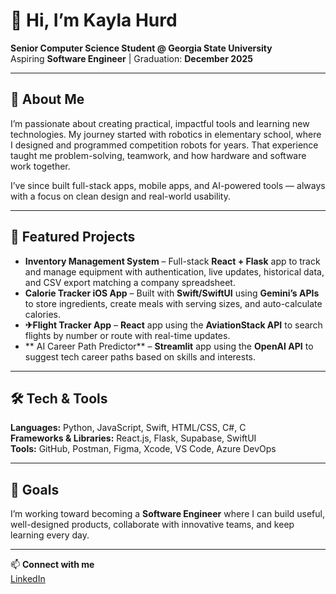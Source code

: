 # 👋 Hi, I’m Kayla Hurd  

 **Senior Computer Science Student @ Georgia State University**  
Aspiring **Software Engineer** | Graduation: **December 2025**  

---

## 🌟 About Me  
I’m passionate about creating practical, impactful tools and learning new technologies. My journey started with robotics in elementary school, where I designed and programmed competition robots for years. That experience taught me problem-solving, teamwork, and how hardware and software work together.  

I’ve since built full-stack apps, mobile apps, and AI-powered tools — always with a focus on clean design and real-world usability.  

---

## 🚀 Featured Projects  
- **Inventory Management System** – Full-stack **React + Flask** app to track and manage equipment with authentication, live updates, historical data, and CSV export matching a company spreadsheet.  
- **Calorie Tracker iOS App** – Built with **Swift/SwiftUI** using **Gemini’s APIs** to store ingredients, create meals with serving sizes, and auto-calculate calories.  
- **✈Flight Tracker App** – **React** app using the **AviationStack API** to search flights by number or route with real-time updates.  
- ** AI Career Path Predictor** – **Streamlit** app using the **OpenAI API** to suggest tech career paths based on skills and interests.  

---

## 🛠 Tech & Tools  
**Languages:** Python, JavaScript, Swift, HTML/CSS, C#, C  
**Frameworks & Libraries:** React.js, Flask, Supabase, SwiftUI  
**Tools:** GitHub, Postman, Figma, Xcode, VS Code, Azure DevOps  

---

## 🎯 Goals  
I’m working toward becoming a **Software Engineer** where I can build useful, well-designed products, collaborate with innovative teams, and keep learning every day.

---

📫 **Connect with me**  
[LinkedIn](https://www.linkedin.com/in/kayla-hurd)
